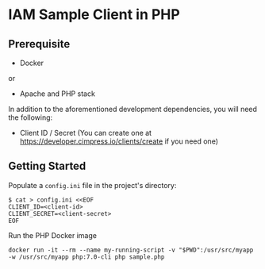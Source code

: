 # IAM Sample Client in PHP

## Prerequisite

- Docker

or

- Apache and PHP stack

In addition to the aforementioned development dependencies, you will need the following:

- Client ID / Secret (You can create one at https://developer.cimpress.io/clients/create if you need one)

## Getting Started

Populate a `config.ini` file in the project's directory:

```
$ cat > config.ini <<EOF
CLIENT_ID=<client-id>
CLIENT_SECRET=<client-secret>
EOF
```

Run the PHP Docker image
```
docker run -it --rm --name my-running-script -v "$PWD":/usr/src/myapp -w /usr/src/myapp php:7.0-cli php sample.php
```
